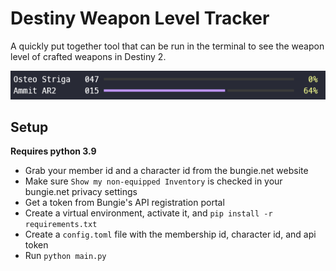 # Destiny Weapon Level Tracker

A quickly put together tool that can be run in the terminal to see the weapon level of crafted weapons in Destiny 2.

![terminal](images/terminal.png)



## Setup

**Requires python 3.9**

- Grab your member id and a character id from the bungie.net website
- Make sure `Show my non-equipped Inventory` is checked in your bungie.net privacy settings
- Get a token from Bungie's API registration portal
- Create a virtual environment, activate it, and `pip install -r requirements.txt`
- Create a `config.toml` file with the membership id, character id, and api token
- Run `python main.py`